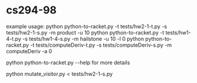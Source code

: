 cs294-98
========

example usage: 
python python-to-racket.py -t tests/hw2-1-t.py -s tests/hw2-1-s.py -m product -u 10
python python-to-racket.py -t tests/hw1-4-t.py -s tests/hw1-4-s.py -m hailstone -u 10 -l 0
python python-to-racket.py -t tests/computeDeriv-t.py -s tests/computeDeriv-s.py -m computeDeriv -a 0

python python-to-racket.py --help for more details

python mutate_visitor.py < tests/hw2-1-s.py
